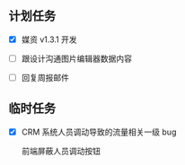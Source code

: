 ## 计划任务

- [x] 媒资 v1.3.1 开发

- [ ] 跟设计沟通图片编辑器数据内容

- [ ] 回复周报邮件

## 临时任务

- [x] CRM 系统人员调动导致的流量相关一级 bug

  前端屏蔽人员调动按钮
